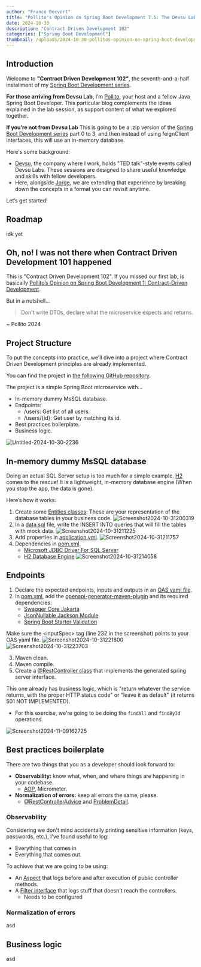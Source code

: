 ```yaml
---
author: "Franco Becvort"
title: "Pollito's Opinion on Spring Boot Development 7.5: The Devsu Lab episode"
date: 2024-10-30
description: "Contract Driven Development 102"
categories: ["Spring Boot Development"]
thumbnail: /uploads/2024-10-30-pollitos-opinion-on-spring-boot-development-7-5/Untitled-2024-10-30-1828.png
---
```


## Introduction

Welcome to **"Contract Driven Development 102"**, the seventh-and-a-half installment of my [Spring Boot Development series](/en/categories/spring-boot-development/).

**For those arriving from Devsu Lab**, I’m [Pollito](/en/page/about), your host and a fellow Java Spring Boot Developer. This particular blog complements the ideas explained in the lab session, as support content of what we explored together.

**If you’re not from Devsu Lab** This is going to be a .zip version of the [Spring Boot Development series](/en/categories/spring-boot-development/) part 0 to 3, and then instead of using feignClient interfaces, this will use an in-memory database.

Here's some background:

- [Devsu](https://devsu.com/), the company where I work, holds "TED talk"-style events called Devsu Labs. These sessions are designed to share useful knowledge and skills with fellow developers.
- Here, alongside [Jorge](https://www.linkedin.com/in/jorge-v%C3%A1zquez-mendoza/), we are extending that experience by breaking down the concepts in a format you can revisit anytime.

Let’s get started!

## Roadmap

idk yet

## Oh, no! I was not there when Contract Driven Development 101 happened

This is "Contract Driven Development 102". If you missed our first lab, is basically [Pollito&rsquo;s Opinion on Spring Boot Development 1: Contract-Driven Development](/en/blog/2024-10-02-pollitos-opinion-on-spring-boot-development-1).

But in a nutshell...

> Don't write DTOs, declare what the microservice expects and returns.

~ Pollito 2024

## Project Structure

To put the concepts into practice, we'll dive into a project where Contract Driven Development principles are already implemented.

You can find the project in [the following GitHub repository](https://github.com/franBec/user_manager_backend).

The project is a simple Spring Boot microservice with...
- In-memory dummy MsSQL database.
- Endpoints:
  - /users: Get list of all users.
  - /users/{id}: Get user by matching its id.
- Best practices boilerplate.
- Business logic.

![Untitled-2024-10-30-2236](/uploads/2024-10-30-pollitos-opinion-on-spring-boot-development-7-5/Untitled-2024-10-30-2236.png)

## In-memory dummy MsSQL database
Doing an actual SQL Server setup is too much for a simple example. [H2](https://www.h2database.com/html/main.html) comes to the rescue! It is a lightweight, in-memory database engine (When you stop the app, the data is gone).

Here’s how it works:

1. Create some [Entities classes](https://github.com/franBec/user_manager_backend/tree/main/src/main/java/dev/pollito/user_manager_backend/entity): These are your representation of the database tables in your business code.
![Screenshot2024-10-31200319](/uploads/2024-10-30-pollitos-opinion-on-spring-boot-development-7-5/Screenshot2024-10-31200319.png)
2. In a [data.sql](https://github.com/franBec/user_manager_backend/blob/main/src/main/resources/data.sql) file, write the INSERT INTO queries that will fill the tables with mock data.
![Screenshot2024-10-31211225](/uploads/2024-10-30-pollitos-opinion-on-spring-boot-development-7-5/Screenshot2024-10-31211225.png)
3. Add properties in [application.yml](https://github.com/franBec/post/blob/feature/devsu-lab/src/main/resources/application.yml).
![Screenshot2024-10-31211757](/uploads/2024-10-30-pollitos-opinion-on-spring-boot-development-7-5/Screenshot2024-10-31211757.png)
4. Dependencies in [pom.xml](https://github.com/franBec/user_manager_backend/blob/main/pom.xml).
   - [Microsoft JDBC Driver For SQL Server](https://mvnrepository.com/artifact/com.microsoft.sqlserver/mssql-jdbc)
   - [H2 Database Engine](https://mvnrepository.com/artifact/com.h2database/h2)
![Screenshot2024-10-31214058](/uploads/2024-10-30-pollitos-opinion-on-spring-boot-development-7-5/Screenshot2024-10-31214058.png)

     
## Endpoints
1. Declare the expected endpoints, inputs and outputs in an [OAS yaml file](https://github.com/franBec/user_manager_backend/blob/main/src/main/resources/openapi/userManagerBackend.yaml).
2. In [pom.xml](https://github.com/franBec/user_manager_backend/blob/main/pom.xml), add the [openapi-generator-maven-plugin](https://github.com/OpenAPITools/openapi-generator/tree/master/modules/openapi-generator-maven-plugin) and its required dependencies:
   - [Swagger Core Jakarta](https://mvnrepository.com/artifact/io.swagger.core.v3/swagger-core-jakarta)
   - [JsonNullable Jackson Module](https://mvnrepository.com/artifact/org.openapitools/jackson-databind-nullable)
   - [Spring Boot Starter Validation](https://mvnrepository.com/artifact/org.springframework.boot/spring-boot-starter-validation)

Make sure the \<inputSpec\> tag (line 232 in the screenshot) points to your OAS yaml file.
![Screenshot2024-10-31221800](/uploads/2024-10-30-pollitos-opinion-on-spring-boot-development-7-5/Screenshot2024-10-31221800.png)
![Screenshot2024-10-31223703](/uploads/2024-10-30-pollitos-opinion-on-spring-boot-development-7-5/Screenshot2024-10-31223703.png)

3. Maven clean.
4. Maven compile.
5. Create a [@RestController class](https://github.com/franBec/user_manager_backend/blob/main/src/main/java/dev/pollito/user_manager_backend/controller/UsersController.java) that implements the generated spring server interface.

This one already has business logic, which is "return whatever the service returns, with the proper HTTP status code" or "leave it as default" (it returns 501 NOT IMPLEMENTED).

- For this exercise, we're going to be doing the `findAll` and `findById` operations.

![Screenshot2024-11-09162725](/uploads/2024-10-30-pollitos-opinion-on-spring-boot-development-7-5/Screenshot2024-11-09162725.png)

## Best practices boilerplate
There are two things that you as a developer should look forward to:
- **Observability:** know what, when, and where things are happening in your codebase.
  - [AOP](https://www.baeldung.com/aspectj), Micrometer.
- **Normalization of errors:** keep all errors the same, please.
  - [@RestControllerAdvice](https://www.bezkoder.com/spring-boot-restcontrolleradvice/) and [ProblemDetail](https://dev.to/noelopez/spring-rest-exception-handling-problem-details-2hkj).

### Observability

Considering we don't mind accidentally printing sensitive information (keys, passwords, etc.), I've found useful to log:

- Everything that comes in
- Everything that comes out.

To achieve that we are going to be using:

- An [Aspect](https://github.com/franBec/user_manager_backend/blob/main/src/main/java/dev/pollito/user_manager_backend/aspect/LogAspect.java) that logs before and after execution of public controller methods.
- A [Filter interface](https://www.geeksforgeeks.org/spring-boot-servlet-filter/) that logs stuff that doesn't reach the controllers.
  - Needs to be configured


### Normalization of errors
asd
## Business logic

asd
